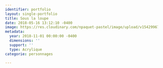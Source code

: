 ```yaml
---
identifier: portfolio
layout: single-portfolio
title: Sous la loupe
date: 2018-05-16 13:12:10 -0400
image: https://res.cloudinary.com/npaquet-pastel/image/upload/v1542996736/Sous-la-loupe.jpg
metadata:
  year: 2018-11-01 00:00:00 -0400
  dimensions: ''
  support: ''
  type: Acrylique
categorie: personnages

---
```

